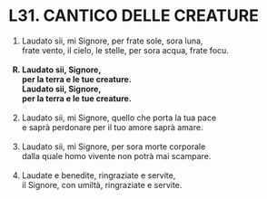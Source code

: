 # L31. CANTICO DELLE CREATURE

<ol>
  <li>Laudato sii, mi Signore, per frate sole, sora luna,<br>
    frate vento, il cielo, le stelle, per sora acqua, frate focu.</li><br>
  <b><li type="A" value="18">Laudato sii, Signore,<br>
    per la terra e le tue creature.<br>
    Laudato sii, Signore,<br>
    per la terra e le tue creature.</li></b><br>
  <li value="2">Laudato sii, mi Signore, quello che porta la tua pace<br>
    e saprà perdonare per il tuo amore saprà amare.</li><br>
  <li>Laudato sii, mi Signore, per sora morte corporale<br>
    dalla quale homo vivente non potrà mai scampare.</li><br>
  <li>Laudate e benedite, ringraziate e servite,<br>
    il Signore, con umiltà, ringraziate e servite.</li>
</ol>
